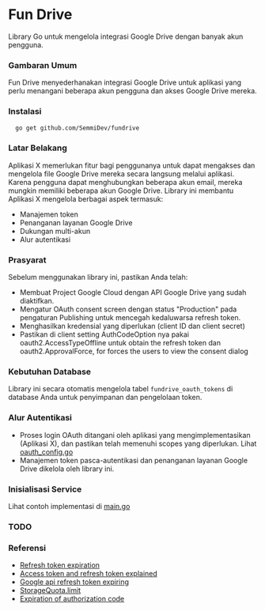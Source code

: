 # Fun Drive

Library Go untuk mengelola integrasi Google Drive dengan banyak akun pengguna.

### Gambaran Umum
Fun Drive menyederhanakan integrasi Google Drive untuk aplikasi yang perlu menangani beberapa akun pengguna dan akses Google Drive mereka.

### Instalasi
```bash
  go get github.com/SemmiDev/fundrive
```

### Latar Belakang

Aplikasi X memerlukan fitur bagi penggunanya untuk dapat mengakses dan mengelola file Google Drive mereka secara langsung melalui aplikasi. Karena pengguna dapat menghubungkan beberapa akun email, mereka mungkin memiliki beberapa akun Google Drive. Library ini membantu Aplikasi X mengelola berbagai aspek termasuk:

- Manajemen token
- Penanganan layanan Google Drive
- Dukungan multi-akun
- Alur autentikasi

### Prasyarat
Sebelum menggunakan library ini, pastikan Anda telah:

- Membuat Project Google Cloud dengan API Google Drive yang sudah diaktifkan.
- Mengatur OAuth consent screen dengan status "Production" pada pengaturan Publishing untuk mencegah kedaluwarsa refresh token.
- Menghasilkan kredensial yang diperlukan (client ID dan client secret)
- Pastikan di client setting AuthCodeOption nya pakai oauth2.AccessTypeOffline untuk obtain the refresh token  dan oauth2.ApprovalForce, for forces the users to view the consent dialog

### Kebutuhan Database
Library ini secara otomatis mengelola tabel `fundrive_oauth_tokens` di database Anda untuk penyimpanan dan pengelolaan token.

### Alur Autentikasi

- Proses login OAuth ditangani oleh aplikasi yang mengimplementasikan (Aplikasi X), dan pastikan telah memenuhi scopes yang diperlukan. Lihat [oauth_config.go](./oauth_config.go)
- Manajemen token pasca-autentikasi dan penanganan layanan Google Drive dikelola oleh library ini.

### Inisialisasi Service
Lihat contoh implementasi di [main.go](./example/main.go)

### TODO

### Referensi
- [Refresh token expiration](https://developers.google.com/identity/protocols/oauth2#expiration)
- [Access token and refresh token explained](https://medium.com/starthinker/google-oauth-2-0-access-token-and-refresh-token-explained-cccf2fc0a6d9)
- [Google api refresh token expiring](https://stackoverflow.com/questions/71375097/google-api-refresh-token-expiring)
- [StorageQuota.limit](https://developers.google.com/drive/api/reference/rest/v3/about)
- [Expiration of authorization code](https://help.developer.intuit.com/s/question/0D50f00004wLKKVCA4/expiration-of-authorization-code)
